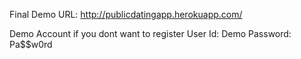 Final Demo URL: http://publicdatingapp.herokuapp.com/

Demo Account if you dont want to register
User Id: Demo
Password: Pa$$w0rd
